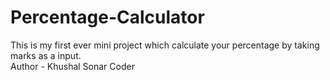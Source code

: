 # Percentage-Calculator
This is my first ever mini project  which calculate your percentage by taking marks as a input.<br>
Author - Khushal Sonar
Coder